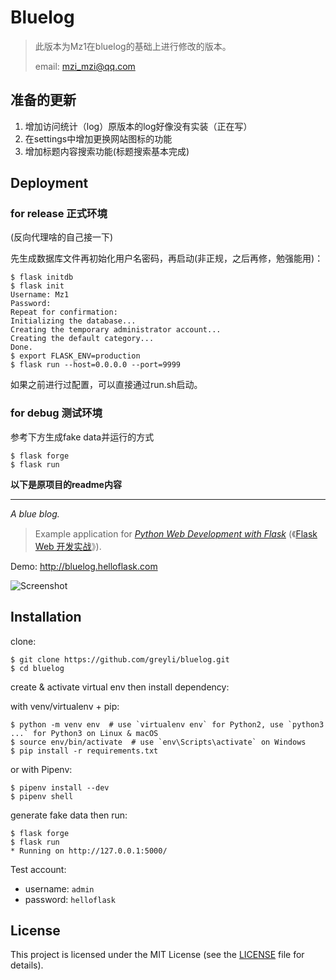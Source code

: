 # Bluelog

> 此版本为Mz1在bluelog的基础上进行修改的版本。
>
> email: mzi_mzi@qq.com

## 准备的更新

1. 增加访问统计（log）原版本的log好像没有实装（正在写）
2. 在settings中增加更换网站图标的功能
3. 增加标题内容搜索功能(标题搜索基本完成)



## Deployment

### for release 正式环境

(反向代理啥的自己接一下)

先生成数据库文件再初始化用户名密码，再启动(非正规，之后再修，勉强能用)：

```
$ flask initdb
$ flask init
Username: Mz1
Password:
Repeat for confirmation:
Initializing the database...
Creating the temporary administrator account...
Creating the default category...
Done.
$ export FLASK_ENV=production
$ flask run --host=0.0.0.0 --port=9999
```

如果之前进行过配置，可以直接通过run.sh启动。



### for debug 测试环境

参考下方生成fake data并运行的方式

```
$ flask forge
$ flask run
```







**以下是原项目的readme内容**

<hr />

*A blue blog.*

> Example application for *[Python Web Development with Flask](https://helloflask.com/en/book/1)* (《[Flask Web 开发实战](https://helloflask.com/book/1)》).

Demo: http://bluelog.helloflask.com

![Screenshot](https://helloflask.com/screenshots/bluelog.png)

## Installation

clone:
```
$ git clone https://github.com/greyli/bluelog.git
$ cd bluelog
```
create & activate virtual env then install dependency:

with venv/virtualenv + pip:
```
$ python -m venv env  # use `virtualenv env` for Python2, use `python3 ...` for Python3 on Linux & macOS
$ source env/bin/activate  # use `env\Scripts\activate` on Windows
$ pip install -r requirements.txt
```
or with Pipenv:
```
$ pipenv install --dev
$ pipenv shell
```
generate fake data then run:
```
$ flask forge
$ flask run
* Running on http://127.0.0.1:5000/
```

Test account:

* username: `admin`
* password: `helloflask`

## License

This project is licensed under the MIT License (see the
[LICENSE](LICENSE) file for details).